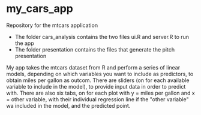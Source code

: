 # my_cars_app
Repository for the mtcars application

- The folder cars_analysis contains the two files ui.R and server.R to run the app
- The folder presentation contains the files that generate the pitch presentation

My app takes the mtcars dataset from R and perform a series of linear models, depending on which variables you want to include as predictors, to obtain miles per gallon as outcom. There are sliders (on for each available variable to include in the model), to provide input data in order to predict with. There are also six tabs, on for each plot with y = miles per gallon and x = other variable, with their individual regression line if the "other variable" wa included in the model, and the predicted point.
